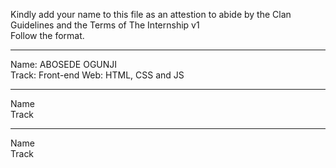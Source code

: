 
Kindly add your name to this file as an attestion to abide by the Clan Guidelines and the Terms of The Internship v1
<br/> Follow the format.<br/> 
___
Name: ABOSEDE OGUNJI <br/>
Track: Front-end Web: HTML, CSS and JS
___
Name <br/>
Track
___
Name <br/>
Track
